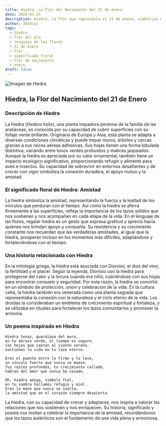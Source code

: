 ```yaml
---
title: Hiedra, La Flor del Nacimiento del 21 de enero
date: 2024-01-21
description: Hiedra, la flor que representa el 21 de enero, simboliza Amistad. Descubre su fascinante historia, significado en el lenguaje de las flores y una poesía que celebra su belleza.
author: 365días
tags:
  - hiedra
  - flor del día
  - lenguaje de las flores
  - 21 de enero
  - flor
  - significado floral
  - flor de nacimiento
  - enero
draft: false
---
```




![Imagen de Hiedra](https://cdn.pixabay.com/photo/2017/03/05/18/09/texture-2119303_640.jpg#center)


## Hiedra, la Flor del Nacimiento del 21 de Enero

### Descripción de Hiedra

La hiedra (_Hedera helix_), una planta trepadora perenne de la familia de las araliáceas, es conocida por su capacidad de cubrir superficies con su follaje verde brillante. Originaria de Europa y Asia, esta planta se adapta a diversas condiciones climáticas y puede trepar muros, árboles y cercas gracias a sus raíces aéreas adhesivas. Sus hojas tienen una forma lobulada distintiva, variando entre tonos verdes profundos y matices jaspeados. Aunque la hiedra es apreciada por su valor ornamental, también tiene un impacto ecológico significativo, proporcionando refugio y alimento para aves e insectos. Su capacidad de sobrevivir en entornos desafiantes y de crecer con vigor simboliza la conexión duradera, el apoyo mutuo y la amistad.

### El significado floral de Hiedra: Amistad

La hiedra simboliza la amistad, representando la fuerza y la lealtad de los vínculos que perduran con el tiempo. Así como la hiedra se aferra firmemente a las superficies, refleja la importancia de los lazos sólidos que nos sostienen y nos acompañan en cada etapa de la vida. En el lenguaje de las flores, regalar hiedra es un gesto que expresa gratitud y aprecio hacia quienes nos brindan apoyo y compañía. Su resistencia y su crecimiento constante nos recuerdan que las verdaderas amistades, al igual que la hiedra, prosperan incluso en los momentos más difíciles, adaptándose y fortaleciéndose con el tiempo.

### Una historia relacionada con Hiedra

En la mitología griega, la hiedra está asociada con Dionisio, el dios del vino, la fertilidad y el placer. Según la leyenda, Dionisio usó la hiedra para protegerse del calor y la locura cuando era niño, cubriéndose con sus hojas para encontrar consuelo y seguridad. Por esta razón, la hiedra se convirtió en un símbolo de protección, unión y celebración de la vida. En la cultura celta, la hiedra también era venerada como una planta sagrada que representaba la conexión con la naturaleza y el ciclo eterno de la vida. Los druidas la consideraban un emblema de crecimiento espiritual y fortaleza, y se utilizaba en rituales para fortalecer los lazos comunitarios y promover la armonía.

### Un poema inspirado en Hiedra

```
Hiedra tenaz, guardiana del muro,  
en tu abrazo verde, el tiempo es seguro.  
Con hojas que cantan al viento sereno,  
sostienes la vida en tu lazo eterno.  

Eres el puente entre lo firme y lo leve,  
un vínculo fuerte que nunca se mueve.  
Tus raíces profundas, tu crecimiento callado,  
hablan del amor que nunca ha cesado.  

Oh, hiedra amiga, símbolo fiel,  
en tu sombra hallamos refugio y miel.  
Eres la mano que nunca se suelta,  
la amistad que en el corazón siempre despierta.  
```

La hiedra, con su capacidad de crecer y adaptarse, nos inspira a valorar las relaciones que nos sostienen y nos enriquecen. Su historia, significado y poesía nos invitan a celebrar la importancia de la amistad, recordándonos que los lazos auténticos son el fundamento de una vida plena y armoniosa.

